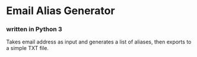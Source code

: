 # Email Alias Generator
### written in Python 3

Takes email address as input and generates a list of aliases, then exports to a simple TXT file. 